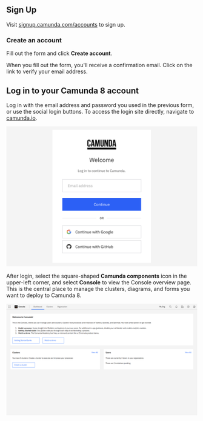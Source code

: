 ---
---

## Sign Up

Visit [signup.camunda.com/accounts](https://signup.camunda.com/accounts?utm_source=docs.camunda.io&utm_medium=referral) to sign up.

### Create an account

Fill out the form and click **Create account**.

When you fill out the form, you'll receive a confirmation email. Click on the link to verify your email address.

## Log in to your Camunda 8 account

Log in with the email address and password you used in the previous form, or use the social login buttons. To access the login site directly, navigate to [camunda.io](https://weblogin.cloud.camunda.io/).

![login](./../img/login.png)

After login, select the square-shaped **Camunda components** icon in the upper-left corner, and select **Console** to view the Console overview page. This is the central place to manage the clusters, diagrams, and forms you want to deploy to Camunda 8.

![overview-home](./../img/home.png)
